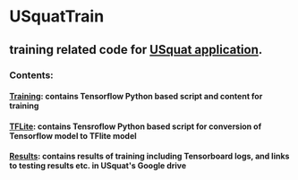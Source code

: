 # USquatTrain
## training related code for [USquat application](https://github.com/grewe/USquat).


### Contents:

#### [Training](https://github.com/grewe/USquatTrain/tree/main/Training):  contains Tensorflow Python based script and content for training

#### [TFLite](https://drive.google.com/drive/folders/1__w0BdwhyE4I0rVr4JP5yF3TWG5cx06U?usp=sharing):  contains Tensroflow Python based script for conversion of Tensorflow model to TFlite model

#### [Results](https://github.com/grewe/USquatTrain/tree/main/Results):  contains results of training including Tensorboard logs, and links to testing results etc. in USquat's Google drive
